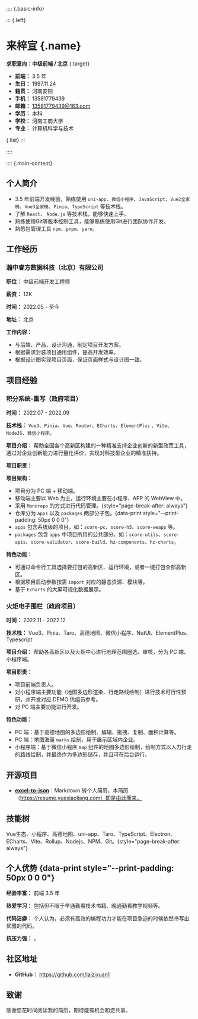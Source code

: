 :::: {.basic-info}

::: {.left}
# 来梓宣 {.name}

**求职意向：中级前端 / 北京** {.target}

- **前端：** 3.5 年
- **生日：** 1997.11.24
- **籍贯：** 河南安阳 
- **手机：** 13581779439 
- **邮箱：** 13581779439@163.com 
- **学历：** 本科
- **学校：** 河南工商大学
- **专业：** 计算机科学与技术


{.list}
:::

::::

:::: {.main-content}

## 个人简介

- 3.5 年前端开发经验，熟练使用 `uni-app`、`微信小程序`、`JavaScript`、`Vue2全家桶`、`Vue3全家桶`、`Pinia`、`TypeScript` 等技术栈。
- 了解 `React`、 `Node.js` 等技术栈，能够快速上手。
- 熟练使用Git等版本控制工具，能够熟练使用Git进行团队协作开发。
- 熟悉包管理工具 `npm`、`pnpm`、`yarn`。

## 工作经历

### 瀚中睿方数据科技（北京）有限公司

**职位：** 中级前端开发工程师

**薪资：** 12K

**时间：** 2022.05 - 至今

**地址：** 北京

**工作内容：**

- 与后端、产品、设计沟通，制定项目开发方案。
- 根据需求封装项目通用组件，提高开发效率。
- 根据设计图实现项目页面，保证页面样式与设计图一致。

## 项目经验

### 积分系统-重写（政府项目）

**时间：** 2022.07 - 2022.09

**技术栈：** `Vue3`、`Pinia`、`Vue`、`Router`、`ECharts`、`ElementPlus` 、`Vite`、`NodeJS`、`微信小程序`。

**项目介绍：** 帮助全国各个高新区构建的一种精准支持企业创新的新型政策工具，通过对企业创新能力进行量化评价，实现对科技型企业的精准扶持。

**项目职责：**


**项目架构：**

- 项目分为 PC 端 + 移动端。
- 移动端主要以 Web 为主，运行环境主要在小程序、APP 的 WebView 中。
- 采用 `Monorepo` 的方式进行代码管理。{style="page-break-after: always"}
- 仓库分为 `apps` 以及 `packages` 两部分子包。{data-print style="--print-padding: 50px 0 0 0"}
- `apps` 包含系统级的项目，如：`score-pc`、`score-h5`、`score-weapp` 等。
- `packages` 包含 `apps` 中项目所用的公共部分，如：`score-utils`、`score-apis`、`score-validator`、`score-build`、`hz-components`、`hz-charts`。

**特色功能：**

- 可通过命令行工具选择要打包的高新区、运行环境，或者一键打包全部高新区。
- 根据项目启动参数按需 `import` 对应的静态资源、模块等。
- 基于 `Echarts` 的大屏可视化数据展示。

### 火炬电子围栏（政府项目）

**时间：** 2022.11 - 2022.12

**技术栈：** Vue3、Pinia、Taro、高德地图、微信小程序、NutUI、ElementPlus、Typescript

**项目介绍：** 帮助各高新区以及火炬中心进行地理范围圈选、审核，分为 PC 端、小程序端。

**项目职责：**

- 项目前端负责人。
- 对小程序端主要功能（地图多边形渲染、行走路线绘制）进行技术可行性预研，并开发对应 DEMO 供组员参考。
- 对 PC 端主要功能进行开发。

**特色功能：**

- PC 端：基于高德地图的多边形绘制、编辑、拖拽、复制、面积计算等。
- PC 端：地图海量 `marks` 绘制，用于展示区域内企业。
- 小程序端：基于微信小程序 `map` 组件的地图多边形绘制，绘制方式以人力行走的路线绘制，并最终作为多边形储存，并且可在后台运行。

## 开源项目

- [**excel-to-json**](https://github.com/laizixuan1/excel-to-json)：Markdown 转个人简历，本简历（https://resume.yuexiaoliang.com）即是由此而来。

## 技能树

Vue生态、小程序、高德地图、uni-app、Taro、TypeScript、Electron、ECharts、Vite、Rollup、Nodejs、NPM、Git。{style="page-break-after: always"}

## 个人优势 {data-print style="--print-padding: 50px 0 0 0"}

**经验丰富：** 前端 3.5 年

**热爱学习：** 包括但不限于早通勤看技术书籍、晚通勤看教学视频等。

**代码洁癖：** 个人认为，必须有高效的编程功力才能在项目急迫的时候依然书写出优雅的代码。

**抗压力强：** 。

## 社区地址

- **GitHub：** https://github.com/laizixuan1

## 致谢

感谢您花时间阅读我的简历，期待能有机会和您共事。

